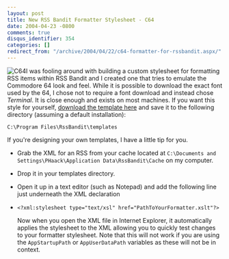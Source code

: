 ```yaml
---
layout: post
title: New RSS Bandit Formatter Stylesheet - C64
date: 2004-04-23 -0800
comments: true
disqus_identifier: 354
categories: []
redirect_from: "/archive/2004/04/22/c64-formatter-for-rssbandit.aspx/"
---
```


![C64](https://haacked.com/images/C64.gif)I was fooling around with
building a custom stylesheet for formatting RSS items within RSS Bandit
and I created one that tries to emulate the Commodore 64 look and feel.
While it is possible to download the exact font used by the 64, I chose
not to require a font download and instead chose *Terminal*. It is close
enough and exists on most machines. If you want this style for yourself,
[download the template
here](https://haacked.com/xslt/C64.xslt "XSLT for C64") and save it to
the following directory (assuming a default installation):

`C:\Program Files\RssBandit\templates`

If you're designing your own templates, I have a little tip for you.

-   Grab the XML for an RSS from your cache located at
    `C:\Documents and Settings\PHaack\Application Data\RssBandit\Cache`
    on my computer.
-   Drop it in your templates directory.
-   Open it up in a text editor (such as Notepad) and add the following
    line just underneath the XML declaration
-   `<?xml:stylesheet type="text/xsl" href="PathToYourFormatter.xslt"?>`

    Now when you open the XML file in Internet Explorer, it
    automatically applies the stylesheet to the XML allowing you to
    quickly test changes to your formatter stylesheet. Note that this
    will not work if you are using the `AppStartupPath` or
    `AppUserDataPath` variables as these will not be in context.



